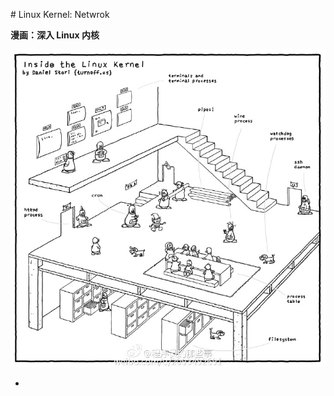                                                                                                                     # Linux Kernel: Netwrok



**漫画：深入 Linux 内核**



![](/assets/7cc829d3gw1f92ipqgjjxj21kw1lbdxf.jpg)



-




